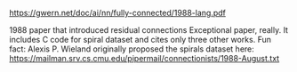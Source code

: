 https://gwern.net/doc/ai/nn/fully-connected/1988-lang.pdf

1988 paper that introduced residual connections
Exceptional paper, really. It includes C code for spiral dataset and cites only three other works.
Fun fact: Alexis P. Wieland originally proposed the spirals dataset here: 
https://mailman.srv.cs.cmu.edu/pipermail/connectionists/1988-August.txt

